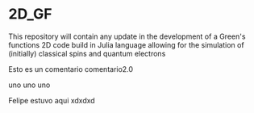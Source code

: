 # 2D_GF

This repository will contain any update in the development of a Green's functions 2D code build in Julia language allowing for the simulation of (initially) classical spins and quantum electrons


Esto es un comentario
comentario2.0

uno uno uno

Felipe estuvo aqui xdxdxd

